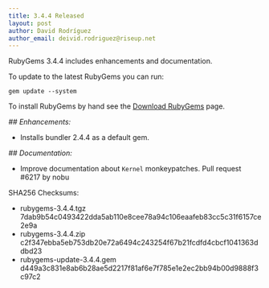 ```yaml
---
title: 3.4.4 Released
layout: post
author: David Rodríguez
author_email: deivid.rodriguez@riseup.net
---
```


RubyGems 3.4.4 includes enhancements and documentation.

To update to the latest RubyGems you can run:

    gem update --system

To install RubyGems by hand see the [Download RubyGems][download] page.


_## Enhancements:_

* Installs bundler 2.4.4 as a default gem.

_## Documentation:_

* Improve documentation about `Kernel` monkeypatches. Pull request #6217
  by nobu


SHA256 Checksums:

* rubygems-3.4.4.tgz  
  7dab9b54c0493422dda5ab110e8cee78a94c106eaafeb83cc5c31f6157ce2e9a
* rubygems-3.4.4.zip  
  c2f347ebba5eb753db20e72a6494c243254f67b21fcdfd4cbcf1041363ddbd23
* rubygems-update-3.4.4.gem  
  d449a3c831e8ab6b28ae5d2217f81af6e7f785e1e2ec2bb94b00d9888f3c97c2


[download]: https://rubygems.org/pages/download

